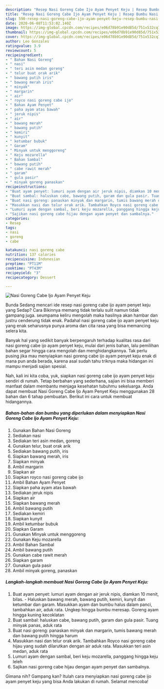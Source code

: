 ```yaml
---
description: "Resep Nasi Goreng Cabe Ijo Ayam Penyet Keju | Resep Bumbu Nasi Goreng Cabe Ijo Ayam Penyet Keju Yang Enak Dan Mudah"
title: "Resep Nasi Goreng Cabe Ijo Ayam Penyet Keju | Resep Bumbu Nasi Goreng Cabe Ijo Ayam Penyet Keju Yang Enak Dan Mudah"
slug: 590-resep-nasi-goreng-cabe-ijo-ayam-penyet-keju-resep-bumbu-nasi-goreng-cabe-ijo-ayam-penyet-keju-yang-enak-dan-mudah
date: 2020-06-08T11:53:02.140Z
image: https://img-global.cpcdn.com/recipes/e06d78b91e90d85d/751x532cq70/nasi-goreng-cabe-ijo-ayam-penyet-keju-foto-resep-utama.jpg
thumbnail: https://img-global.cpcdn.com/recipes/e06d78b91e90d85d/751x532cq70/nasi-goreng-cabe-ijo-ayam-penyet-keju-foto-resep-utama.jpg
cover: https://img-global.cpcdn.com/recipes/e06d78b91e90d85d/751x532cq70/nasi-goreng-cabe-ijo-ayam-penyet-keju-foto-resep-utama.jpg
author: Leo Gonzales
ratingvalue: 3.9
reviewcount: 5
recipeingredient:
- " Bahan Nasi Goreng"
- " nasi"
- " teri asin medan goreng"
- " telur buat orak arik"
- " bawang putih iris"
- " bawang merah iris"
- " minyak"
- " margarin"
- " air"
- " royco nasi goreng cabe ijo"
- " Bahan Ayam Penyet"
- " paha ayam atas bawah"
- " jeruk nipis"
- " air"
- " bawang merah"
- " bawang putih"
- " kemiri"
- " kunyit"
- " ketumbar bubuk"
- " Garam"
- " Minyak untuk menggoreng"
- " Keju mozarella"
- " Bahan Sambal"
- " bawang putih"
- " cabe rawit merah"
- " garam"
- " gula pasir"
- " minyak goreng panaskan"
recipeinstructions:
- "Buat ayam penyet: lumuri ayam dengan air jeruk nipis, diamkan 10 menit, bilas.  Haluskan bawang merah, bawang putih, kemiri, kunyit dan ketumbar dan garam. Masukkan ayam dan bumbu halus dalam panci, tambahkan air, aduk rata. Ungkep hingga bumbu meresap. Goreng ayam hingga kuning kecoklatan"
- "Buat sambal: haluskan cabe, bawang putih, garam dan gula pasir. Tuang minyak panas, aduk rata"
- "Buat nasi goreng: panaskan minyak dan margarin, tumis bawang merah dan bawang putih hingga harum"
- "Masukkan nasi dan telur orak arik. Tambahkan Royco nasi goreng cabe hijau yang sudah dilarutkan dengan air aduk rata. Masukkan teri asin medan, aduk rata"
- "Lumuri ayam dengan sambal, beri keju mozarella, panggang hingga keju leleh"
- "Sajikan nasi goreng cabe hijau dengan ayam penyet dan sambalnya."
categories:
- Resep
tags:
- nasi
- goreng
- cabe

katakunci: nasi goreng cabe 
nutrition: 137 calories
recipecuisine: Indonesian
preptime: "PT11M"
cooktime: "PT43M"
recipeyield: "3"
recipecategory: Dessert

---
```



![Nasi Goreng Cabe Ijo Ayam Penyet Keju](https://img-global.cpcdn.com/recipes/e06d78b91e90d85d/751x532cq70/nasi-goreng-cabe-ijo-ayam-penyet-keju-foto-resep-utama.jpg)

Bunda Sedang mencari ide resep nasi goreng cabe ijo ayam penyet keju yang Sedap? Cara Bikinnya memang tidak terlalu sulit namun tidak gampang juga. seumpama keliru mengolah maka hasilnya akan hambar dan justru cenderung tidak enak. Padahal nasi goreng cabe ijo ayam penyet keju yang enak seharusnya punya aroma dan cita rasa yang bisa memancing selera kita.



Banyak hal yang sedikit banyak berpengaruh terhadap kualitas rasa dari nasi goreng cabe ijo ayam penyet keju, mulai dari jenis bahan, lalu pemilihan bahan segar hingga cara mengolah dan menghidangkannya. Tak perlu pusing jika mau menyiapkan nasi goreng cabe ijo ayam penyet keju enak di mana pun anda berada, karena asal sudah tahu triknya maka hidangan ini mampu menjadi sajian spesial.


Nah, kali ini kita coba, yuk, siapkan nasi goreng cabe ijo ayam penyet keju sendiri di rumah. Tetap berbahan yang sederhana, sajian ini bisa memberi manfaat dalam membantu menjaga kesehatan tubuhmu sekeluarga. Anda dapat membuat Nasi Goreng Cabe Ijo Ayam Penyet Keju menggunakan 28 bahan dan 6 tahap pembuatan. Berikut ini cara untuk membuat hidangannya.

<!--inarticleads1-->

##### Bahan-bahan dan bumbu yang diperlukan dalam menyiapkan Nasi Goreng Cabe Ijo Ayam Penyet Keju:

1. Gunakan  Bahan Nasi Goreng
1. Sediakan  nasi
1. Sediakan  teri asin medan, goreng
1. Gunakan  telur, buat orak arik
1. Sediakan  bawang putih, iris
1. Siapkan  bawang merah, iris
1. Siapkan  minyak
1. Ambil  margarin
1. Siapkan  air
1. Siapkan  royco nasi goreng cabe ijo
1. Ambil  Bahan Ayam Penyet
1. Siapkan  paha ayam atas bawah
1. Sediakan  jeruk nipis
1. Siapkan  air
1. Siapkan  bawang merah
1. Ambil  bawang putih
1. Sediakan  kemiri
1. Siapkan  kunyit
1. Ambil  ketumbar bubuk
1. Siapkan  Garam
1. Gunakan  Minyak untuk menggoreng
1. Gunakan  Keju mozarella
1. Ambil  Bahan Sambal
1. Ambil  bawang putih
1. Gunakan  cabe rawit merah
1. Siapkan  garam
1. Gunakan  gula pasir
1. Ambil  minyak goreng, panaskan




<!--inarticleads2-->

##### Langkah-langkah membuat Nasi Goreng Cabe Ijo Ayam Penyet Keju:

1. Buat ayam penyet: lumuri ayam dengan air jeruk nipis, diamkan 10 menit, bilas.  - Haluskan bawang merah, bawang putih, kemiri, kunyit dan ketumbar dan garam. Masukkan ayam dan bumbu halus dalam panci, tambahkan air, aduk rata. Ungkep hingga bumbu meresap. Goreng ayam hingga kuning kecoklatan
1. Buat sambal: haluskan cabe, bawang putih, garam dan gula pasir. Tuang minyak panas, aduk rata
1. Buat nasi goreng: panaskan minyak dan margarin, tumis bawang merah dan bawang putih hingga harum
1. Masukkan nasi dan telur orak arik. Tambahkan Royco nasi goreng cabe hijau yang sudah dilarutkan dengan air aduk rata. Masukkan teri asin medan, aduk rata
1. Lumuri ayam dengan sambal, beri keju mozarella, panggang hingga keju leleh
1. Sajikan nasi goreng cabe hijau dengan ayam penyet dan sambalnya.




Gimana nih? Gampang kan? Itulah cara menyiapkan nasi goreng cabe ijo ayam penyet keju yang bisa Anda lakukan di rumah. Selamat mencoba!

